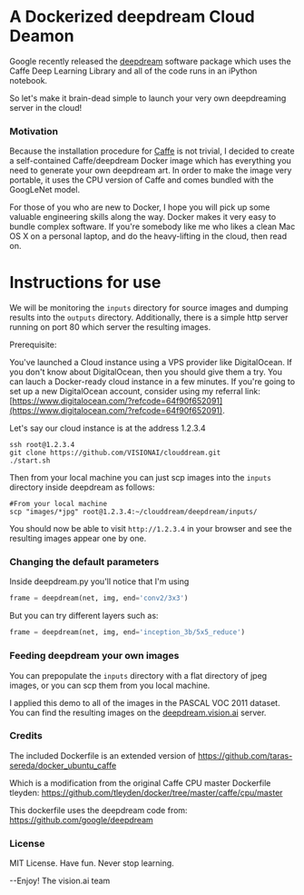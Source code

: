 # A Dockerized deepdream Cloud Deamon

Google recently released the
[deepdream](https://github.com/google/deepdream) software package
which uses the Caffe Deep Learning Library and all of the code runs in
an iPython notebook.

So let's make it brain-dead simple to launch your very own
deepdreaming server in the cloud!

### Motivation

Because the installation procedure
for [Caffe](http://caffe.berkeleyvision.org/) is not trivial, I
decided to create a self-contained Caffe/deepdream Docker image which has everything
you need to generate your own deepdream art. In order to make the
image very portable, it uses the CPU version of Caffe and comes
bundled with the GoogLeNet model.

For those of you who are new to Docker, I hope you will pick up some
valuable engineering skills along the way. Docker makes it very easy
to bundle complex software.  If you're somebody like me who likes a
clean Mac OS X on a personal laptop, and do the heavy-lifting in the
cloud, then read on.

# Instructions for use

We will be monitoring the `inputs` directory for source images and
dumping results into the `outputs` directory.  Additionally, there is a
simple http server running on port 80 which server the resulting
images.

Prerequisite:

You've launched a Cloud instance using a VPS provider like
DigitalOcean.  If you don't know about DigitalOcean, then you should
give them a try.  You can lauch a Docker-ready cloud instance in a few
minutes.  If you're going to set up a new DigitalOcean account,
consider using my referral link:
[https://www.digitalocean.com/?refcode=64f90f652091](https://www.digitalocean.com/?refcode=64f90f652091).

Let's say our cloud instance is at the address 1.2.3.4

```
ssh root@1.2.3.4
git clone https://github.com/VISIONAI/clouddream.git
./start.sh
```

Then from your local machine you can just scp images into the `inputs`
directory inside deepdream as follows:

```
#From your local machine
scp "images/*jpg" root@1.2.3.4:~/clouddream/deepdream/inputs/
```

You should now be able to visit `http://1.2.3.4` in your browser and
see the resulting images appear one by one.

### Changing the default parameters
Inside deepdream.py you'll notice that I'm using

```python
frame = deepdream(net, img, end='conv2/3x3')
```

But you can try different layers such as:

```python
frame = deepdream(net, img, end='inception_3b/5x5_reduce')
```

### Feeding deepdream your own images

You can prepopulate the `inputs` directory with a flat directory of
jpeg images, or you can scp them from you local machine.

I applied this demo to all of the images in the PASCAL VOC 2011
dataset.  You can find the resulting images on the
[deepdream.vision.ai](http://deepdream.vision.ai) server.

### Credits

The included Dockerfile is an extended version of
https://github.com/taras-sereda/docker_ubuntu_caffe

Which is a modification from the original Caffe CPU master Dockerfile tleyden:
https://github.com/tleyden/docker/tree/master/caffe/cpu/master

This dockerfile uses the deepdream code from:
https://github.com/google/deepdream

### License

MIT License. Have fun. Never stop learning.

--Enjoy!
The vision.ai team


